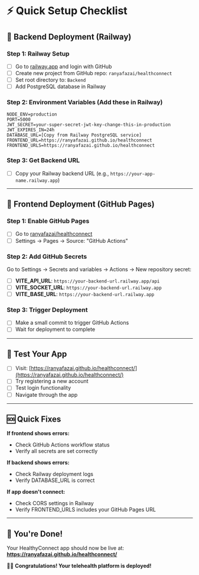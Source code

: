 # ⚡ Quick Setup Checklist

## 🎯 Backend Deployment (Railway)

### Step 1: Railway Setup
- [ ] Go to [railway.app](https://railway.app) and login with GitHub
- [ ] Create new project from GitHub repo: `ranyafazai/healthconnect`
- [ ] Set root directory to: `Backend`
- [ ] Add PostgreSQL database in Railway

### Step 2: Environment Variables (Add these in Railway)
```
NODE_ENV=production
PORT=5000
JWT_SECRET=your-super-secret-jwt-key-change-this-in-production
JWT_EXPIRES_IN=24h
DATABASE_URL=[Copy from Railway PostgreSQL service]
FRONTEND_URL=https://ranyafazai.github.io/healthconnect
FRONTEND_URLS=https://ranyafazai.github.io/healthconnect
```

### Step 3: Get Backend URL
- [ ] Copy your Railway backend URL (e.g., `https://your-app-name.railway.app`)

---

## 🎯 Frontend Deployment (GitHub Pages)

### Step 1: Enable GitHub Pages
- [ ] Go to [ranyafazai/healthconnect](https://github.com/ranyafazai/healthconnect)
- [ ] Settings → Pages → Source: "GitHub Actions"

### Step 2: Add GitHub Secrets
Go to Settings → Secrets and variables → Actions → New repository secret:

- [ ] **VITE_API_URL**: `https://your-backend-url.railway.app/api`
- [ ] **VITE_SOCKET_URL**: `https://your-backend-url.railway.app`
- [ ] **VITE_BASE_URL**: `https://your-backend-url.railway.app`

### Step 3: Trigger Deployment
- [ ] Make a small commit to trigger GitHub Actions
- [ ] Wait for deployment to complete

---

## 🎯 Test Your App

- [ ] Visit: [https://ranyafazai.github.io/healthconnect/](https://ranyafazai.github.io/healthconnect/)
- [ ] Try registering a new account
- [ ] Test login functionality
- [ ] Navigate through the app

---

## 🆘 Quick Fixes

**If frontend shows errors:**
- Check GitHub Actions workflow status
- Verify all secrets are set correctly

**If backend shows errors:**
- Check Railway deployment logs
- Verify DATABASE_URL is correct

**If app doesn't connect:**
- Check CORS settings in Railway
- Verify FRONTEND_URLS includes your GitHub Pages URL

---

## 🎉 You're Done!

Your HealthyConnect app should now be live at:
**https://ranyafazai.github.io/healthconnect/**

🏥✨ **Congratulations! Your telehealth platform is deployed!**
